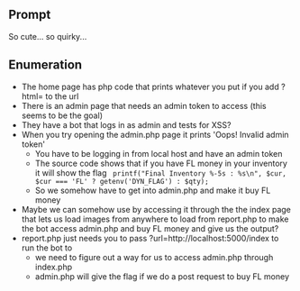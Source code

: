 ## Prompt
So cute... so quirky...

## Enumeration
- The home page has php code that prints whatever you put if you add ?html= to the url
- There is an admin page that needs an admin token to access (this seems to be the goal)
- They have a bot that logs in as admin and tests for XSS?
- When you try opening the admin.php page it prints 'Oops! Invalid admin token'
	- You have to be logging in from local host and have an admin token
	- The source code shows that if you have FL money in your inventory it will show the flag ` printf("Final Inventory %-5s : %s\n", $cur, $cur === 'FL' ? getenv('DYN_FLAG') : $qty);`
	- So we somehow have to get into admin.php and make it buy FL  money
- Maybe we can somehow use by accessing it  through the the index page that lets us load images from anywhere to load from report.php to make the bot access admin.php and buy FL money and give us the output?
- report.php just needs you to pass ?url=http://localhost:5000/index to run the bot to 
	- we need to figure out a way for us to access admin.php through index.php
	- admin.php will give the flag if we do a post request to buy FL money